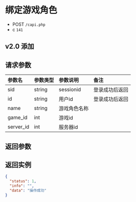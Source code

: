 # 绑定游戏角色

* POST `/capi.php`
* c `141`

## v2.0 添加

## 请求参数

| 参数名 | 参数类型 | 参数说明 | 备注 |
| :---- | :----| :----| :---- |
| sid | string | sessionid | 登录成功后返回 |
| id | string | 用户id | 登录成功后返回 |
| name | string | 游戏角色名称 |  |
| game_id | int | 游戏id |  |
| server_id | int | 服务器id |  |

## 返回参数

## 返回实例

```JSON
{
  "status": 1,
  "info": "",
  "data": "操作成功"
}
```
